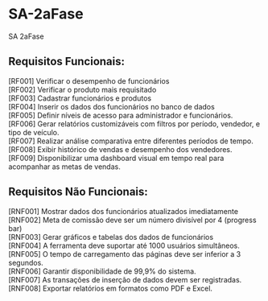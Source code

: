 # SA-2aFase
SA 2aFase
<div>
  
## Requisitos Funcionais:
  
</div>
<div> 
</div>
<div>
[RF001] Verificar o desempenho de funcionários
</div>
<div>
[RF002] Verificar o produto mais requisitado 
</div>
<div>
[RF003] Cadastrar funcionários e produtos 
</div>
<div>
[RF004] Inserir os dados dos funcionários no banco de dados 
</div>
<div>
[RF005] Definir níveis de acesso para administrador e funcionários.  
</div>
<div>
[RF006] Gerar relatórios customizáveis com filtros por período, vendedor, e tipo de veículo.
</div>
<div>
[RF007] Realizar análise comparativa entre diferentes períodos de tempo.
</div>
<div>
[RF008] Exibir histórico de vendas e desempenho dos vendedores.
</div>
<div>
[RF009] Disponibilizar uma dashboard visual em tempo real para acompanhar as metas de vendas.
</div>

<div>
  
## Requisitos Não Funcionais:

</div>
<div>
[RNF001] Mostrar dados dos funcionários atualizados imediatamente  
</div>
<div>
[RNF002] Meta de comissão deve ser um número divisível por 4 (progress bar) 
</div>
<div>
[RNF003] Gerar gráficos e tabelas dos dados de funcionários 
</div>
<div> 
[RNF004] A ferramenta deve suportar até 1000 usuários simultâneos.
</div>
<div> 
[RNF005] O tempo de carregamento das páginas deve ser inferior a 3 segundos.
</div>
<div>  
[RNF006] Garantir disponibilidade de 99,9% do sistema.
</div>
<div>  
[RNF007] As transações de inserção de dados devem ser registradas.
</div>
<div>  
[RNF008] Exportar relatórios em formatos como PDF e Excel.
</div>


